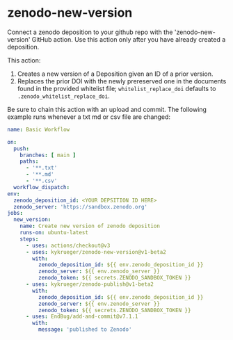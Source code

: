 # zenodo-new-version
Connect a zenodo deposition to your github repo with the 'zenodo-new-version' GitHub action.
Use this action only after you have already created a deposition.

This action:
1. Creates a new version of a Deposition given an ID of a prior version.
1. Replaces the prior DOI with the newly prereserved one in the documents found in the provided whitelist file; `whitelist_replace_doi` defaults to `.zenodo_whitelist_replace_doi`.

Be sure to chain this action with an upload and commit. The following example runs whenever a txt md or csv file are changed:

``` yaml
name: Basic Workflow

on:
  push:
    branches: [ main ]
    paths:
      - '**.txt'
      - '**.md'
      - '**.csv'
  workflow_dispatch:
env:
  zenodo_deposition_id: <YOUR DEPSITION ID HERE>
  zenodo_server: 'https://sandbox.zenodo.org'
jobs:
  new_version:
    name: Create new version of zenodo deposition
    runs-on: ubuntu-latest
    steps:
      - uses: actions/checkout@v3
      - uses: kykrueger/zenodo-new-version@v1-beta2
        with:
          zenodo_deposition_id: ${{ env.zenodo_deposition_id }}
          zenodo_server: ${{ env.zenodo_server }}
          zenodo_token: ${{ secrets.ZENODO_SANDBOX_TOKEN }}
      - uses: kykrueger/zenodo-publish@v1-beta2
        with:
          zenodo_deposition_id: ${{ env.zenodo_deposition_id }}
          zenodo_server: ${{ env.zenodo_server }}
          zenodo_token: ${{ secrets.ZENODO_SANDBOX_TOKEN }}
      - uses: EndBug/add-and-commit@v7.1.1
        with:
          message: 'published to Zenodo'
```
